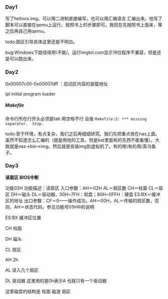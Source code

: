 ### Day1

写了helloos.img。可以用二进制直接编写，也可以用汇编语言 汇编出来。他写了脚本可以直接在qemu上运行，按照书上的步骤即可。我现在先按照书上面来，等之后再自己用qemu。

todo:扇区引导具体这里还是不明白。

bug:Windows下路径得用\不能/。运行imgtol.com显示16位程序不兼容，但是还是可以跑出来。



### Day2

0x00007c00-0x00007dff ：启动区内容的装载地址

ipl  initial program loader



##### Makefile

命令行所在行开头必须是tab 用空格不行 会报 `Makefile:2: *** missing separator.  Stop.`



todo:至于环境，有点复杂，我们之后再细细研究。我们先把重点放在nas上面。虽然不知道怎么汇编的（就是用他的工具，但是bat里面有的东西不能看懂）。大致就是nas->bin->img。然后就是安装img到虚拟机了。有的用\有的用/真乌鱼子。



### Day3

**读扇区 BIOS中断**

功能02H
功能描述：读扇区
入口参数：AH＝02H
AL＝扇区数
CH＝柱面
CL＝扇区
DH＝磁头
DL＝驱动器，00H~7FH：软盘；80H~0FFH：硬盘
ES:BX＝缓冲区的地址
出口参数：CF＝0——操作成功，AH＝00H，AL＝传输的扇区数，否则，AH＝状态代码，参见功能号01H中的说明



ES:BX 缓冲区位置

CH 柱面

DH 磁头

CL 扇区

AH 2h

AL 读入几个扇区

DL 驱动器 这里用的是0h表示A 也就只有一个驱动器



这里磁盘的结构是 柱面 磁道 扇区